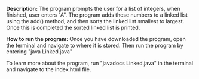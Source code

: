 **Description:** The program prompts the user for a list of integers, when finished, user enters "A". 
The program adds these numbers to a linked list using the add() method, and then sorts the linked list smallest to largest.
Once this is completed the sorted linked list is printed.

**How to run the program:** Once you have downloaded the program, open the terminal and navigate to where it is stored.
Then run the program by entering "java Linked.java"

To learn more about the program, run "javadocs Linked.java" in the terminal and navigate to the index.html file.
